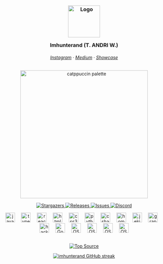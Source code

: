 <h3 align="center">
	<img src="https://i.ibb.co/5F09tby/11zon-cropped-2.png" width="100" alt="Logo"/><br/>
	<img src="https://raw.githubusercontent.com/catppuccin/catppuccin/main/assets/misc/transparent.png" height="30" width="0px"/>
	Imhunterand (T. ANDRI W.)
	<img src="https://raw.githubusercontent.com/catppuccin/catppuccin/main/assets/misc/transparent.png" height="30" width="0px"/>
</h3>

<h6 align="center">
  <a href="https://instagram.com/youryreborn">Instagram</a>
  ·
  <a href="https://pwn0sec.medium.com/">Medium</a>
  ·
  <a href="https://pwn0secgroup.com#-showcase">Showcase</a>
</h6>

<p align="center">
  <img src="https://raw.githubusercontent.com/catppuccin/catppuccin/main/assets/palette/macchiato.png" alt="catppuccin palette" width="400" />
</p>

<p align="center">
	<a href="https://github.com/pwn0sec/PwnXSS">
		<img alt="Stargazers" src="https://img.shields.io/github/stars/imhunterand?style=for-the-badge&logo=starship&color=C9CBFF&logoColor=D9E0EE&labelColor=302D41">
  </a>
	<a href="https://github.com/imhunterand/CS2-DMA-PROJECT/releases/latest">
		<img alt="Releases" src="https://img.shields.io/github/release/catppuccin/catppuccin.svg?style=for-the-badge&logo=github&color=F2CDCD&logoColor=D9E0EE&labelColor=302D41"/>
  </a>
	<a href="https://github.com/imhunterand/CS2-DMA-PROJECT/issues">
		<img alt="Issues" src="https://img.shields.io/github/issues/imhunterand/imhunterand?style=for-the-badge&logo=gitbook&color=B5E8E0&logoColor=D9E0EE&labelColor=302D41">
  </a>
	<a href="https://discord.gg/pwn0sec">
		<img alt="Discord" src="https://img.shields.io/discord/907385605422448742?style=for-the-badge&logo=discord&color=DDB6F2&logoColor=D9E0EE&labelColor=302D41">
  </a>
</p>

<div align="center">
  <img src="https://cdn.jsdelivr.net/gh/devicons/devicon/icons/javascript/javascript-original.svg" height="30" alt="javascript logo"  />
  <img width="12" />
  <img src="https://cdn.jsdelivr.net/gh/devicons/devicon/icons/typescript/typescript-original.svg" height="30" alt="typescript logo"  />
  <img width="12" />
  <img src="https://cdn.jsdelivr.net/gh/devicons/devicon/icons/react/react-original.svg" height="30" alt="react logo"  />
  <img width="12" />
  <img src="https://cdn.jsdelivr.net/gh/devicons/devicon/icons/html5/html5-original.svg" height="30" alt="html5 logo"  />
  <img width="12" />
  <img src="https://cdn.jsdelivr.net/gh/devicons/devicon/icons/css3/css3-original.svg" height="30" alt="css3 logo"  />
  <img width="12" />
  <img src="https://cdn.jsdelivr.net/gh/devicons/devicon/icons/python/python-original.svg" height="30" alt="python logo"  />
  <img width="12" />
  <img src="https://cdn.jsdelivr.net/gh/devicons/devicon/icons/csharp/csharp-original.svg" height="30" alt="csharp logo"  />
  <img width="12" />
  <img src="https://cdn.jsdelivr.net/gh/devicons/devicon@latest/icons/homebrew/homebrew-original.svg" height="30" alt="homebrew logo"  />
  <img width="12" />
  <img src="https://cdn.jsdelivr.net/gh/devicons/devicon@latest/icons/jenkins/jenkins-original.svg" height="30" alt="jekins logo"  />
    <img width="12" />
  <img src="https://cdn.jsdelivr.net/gh/devicons/devicon@latest/icons/graphql/graphql-plain.svg" height="30" alt="graphql logo"  />
    <img width="12" />
  <img src="https://cdn.jsdelivr.net/gh/devicons/devicon@latest/icons/hugo/hugo-original.svg" height="30" alt="hackerone logo"  />
    <img width="12" />
  <img src="https://cdn.jsdelivr.net/gh/devicons/devicon@latest/icons/googlecloud/googlecloud-original.svg" height="30" alt="GoogleCloud logo"  />
    <img width="12" />
  <img src="https://images.credly.com/images/ec81134d-e80b-4eb5-ae07-0eb8e1a60fcd/image.png" height="30" alt="OSCP logo"  />
    <img width="12" />
  <img src="https://miro.medium.com/v2/resize:fit:672/1*mZqZxkyRPw3CwCo2tXC38g.png" height="30" alt="OSEP logo"  />
  <img width="12" />
  <img src="https://images.credly.com/images/5019f325-5bb7-49bf-af83-32c04fd3735c/image.png" height="30" alt="OSCE logo"  />
  <img width="12" />
  <img src="https://images.credly.com/images/d5a6d00a-6d9b-460d-ad6e-fdb7df8fd9fe/image.png" height="30" alt="OSEE logo"  />
</div>



## 
  <p align="center">
  <a href="https://github.com/imhunterand?tab=repositories" target="_blank"><img alt="Top Source" title="Top Source" src="https://img.shields.io/badge/-All%20Repos-2962FF?style=for-the-badge&logo=koding&logoColor=white"/></a>
</p>

<p align="center">
	
<p align="center">
  <a href="https://github.com/imhunterand">
    <img src="https://github-readme-streak-stats.herokuapp.com/?user=imhunterand&theme=material-palenight&mode=weekly&card_width=500" alt="imhunterand GitHub streak"/>
  </a>
</p>

